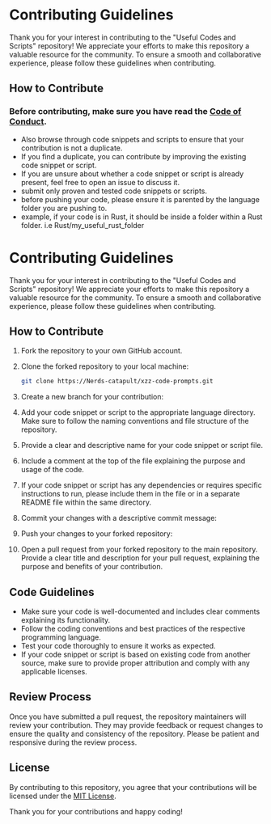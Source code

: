 # Contributing Guidelines

Thank you for your interest in contributing to the "Useful Codes and Scripts" repository! We appreciate your efforts to make this repository a valuable resource for the community. To ensure a smooth and collaborative experience, please follow these guidelines when contributing.

## How to Contribute

### Before contributing, make sure you have read the [Code of Conduct](CODE_OF_CONDUCT.md).
- Also browse through code snippets and scripts to ensure that your contribution is not a duplicate.
- If you find a duplicate, you can contribute by improving the existing code snippet or script.
- If you are unsure about whether a code snippet or script is already present, feel free to open an issue to discuss it.
- submit only proven and tested code snippets or scripts.
- before pushing your code, please ensure it is parented by the language folder you are pushing to.
- example, if your code is in Rust, it should be inside a folder within a Rust folder. i.e Rust/my_useful_rust_folder


# Contributing Guidelines

Thank you for your interest in contributing to the "Useful Codes and Scripts" repository! We appreciate your efforts to make this repository a valuable resource for the community. To ensure a smooth and collaborative experience, please follow these guidelines when contributing.

## How to Contribute

1. Fork the repository to your own GitHub account.

2. Clone the forked repository to your local machine:

    ```bash
    git clone https://Nerds-catapult/xzz-code-prompts.git
    ```

3. Create a new branch for your contribution:

4. Add your code snippet or script to the appropriate language directory. Make sure to follow the naming conventions and file structure of the repository.

5. Provide a clear and descriptive name for your code snippet or script file.

6. Include a comment at the top of the file explaining the purpose and usage of the code.

7. If your code snippet or script has any dependencies or requires specific instructions to run, please include them in the file or in a separate README file within the same directory.

8. Commit your changes with a descriptive commit message:


9. Push your changes to your forked repository:


10. Open a pull request from your forked repository to the main repository. Provide a clear title and description for your pull request, explaining the purpose and benefits of your contribution.

## Code Guidelines

- Make sure your code is well-documented and includes clear comments explaining its functionality.
- Follow the coding conventions and best practices of the respective programming language.
- Test your code thoroughly to ensure it works as expected.
- If your code snippet or script is based on existing code from another source, make sure to provide proper attribution and comply with any applicable licenses.

## Review Process

Once you have submitted a pull request, the repository maintainers will review your contribution. They may provide feedback or request changes to ensure the quality and consistency of the repository. Please be patient and responsive during the review process.

## License

By contributing to this repository, you agree that your contributions will be licensed under the [MIT License](LICENSE).

Thank you for your contributions and happy coding!
